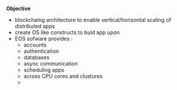 **Objective**

- blockchaing architecture to enable vertical/horizontal scaling of distributed apps
- create OS like constructs to buld app upon
- EOS sofware provides : 
  - accounts
  - authentication
  - databases
  - async communication
  - scheduling apps 
  - across CPU cores and clustures
  - 
